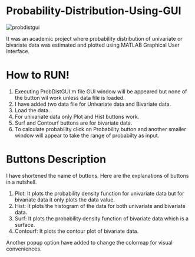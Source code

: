 # Probability-Distribution-Using-GUI
![probdistgui](https://user-images.githubusercontent.com/37298971/37386587-4f8e9566-2783-11e8-9024-19fa1d9e5ccf.png)

It was an academic project where probability distribution of univariate or bivariate data was estimated and plotted using MATLAB Graphical User Interface.

# How to RUN!

1. Executing ProbDistGUI.m file GUI window will be appeared but none of the button wil work unless data file is loaded. 
2. I have added two data file for Univariate data and Bivariate data.
3. Load the data.
4. For univariate data only Plot and Hist buttons work.
5. Surf and Contourf buttons are for bivariate data. 
6. To calculate probability click on Probability button and another smaller window will appear to take the range of probabilty as input.

# Buttons Description
I have shortened the name of buttons. Here are the explanations of buttons in a nutshell.
1. Plot: It plots the probability density function for univariate data but for bivariate data it only plots the data value. 
2. Hist: It plots the histogram of the data for both univariate and bivariate data. 
3. Surf: It plots the probability density function of bivariate data which is a surface.
4. Contourf: It plots the contour plot of bivariate data. 

Another popup option have added to change the colormap for visual conveniences.
